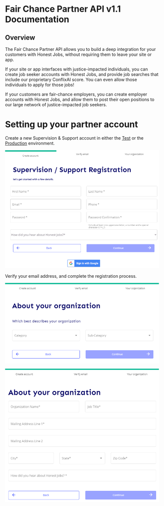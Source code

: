 # Fair Chance Partner API v1.1 Documentation

## Overview
The Fair Chance Partner API allows you to build a deep integration for your customers with Honest Jobs, without requiring them to leave your site or app. 

If your site or app interfaces with justice-impacted individuals, you can create job seeker accounts with Honest Jobs, and provide job searches that include our proprietary ConflixAI score. You can even allow those individuals to apply for those jobs!

If your customers are fair-chance employers, you can create employer accounts with Honest Jobs, and allow them to post their open positions to our large network of justice-impacted job seekers.

# Setting up your partner account

Create a new Supervision & Support account in either the [Test](https://test-app.honestjobs.co/) or the [Production](https://app.honestjobs.co/) environment. 

![image alt text](image_0.png)

Verify your email address, and complete the registration process.

![image alt text](image_1.png)

![image alt text](image_2.png)